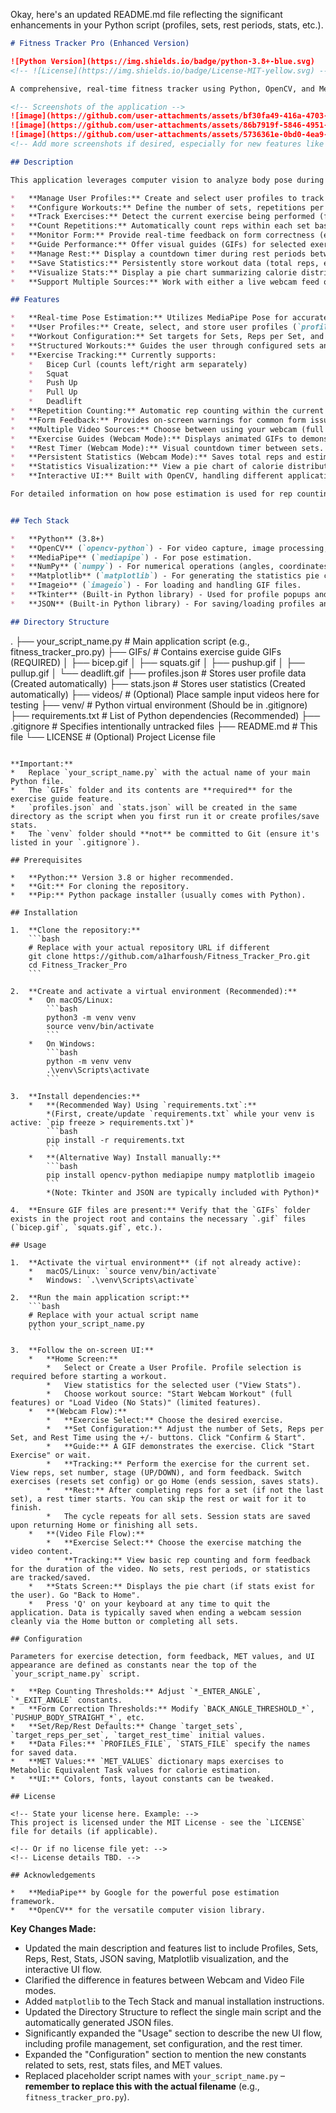 Okay, here's an updated README.md file reflecting the significant enhancements in your Python script (profiles, sets, rest periods, stats, etc.).

```markdown
# Fitness Tracker Pro (Enhanced Version)

![Python Version](https://img.shields.io/badge/python-3.8+-blue.svg)
<!-- ![License](https://img.shields.io/badge/License-MIT-yellow.svg) --> <!-- Optional: Uncomment if you add an MIT license file -->

A comprehensive, real-time fitness tracker using Python, OpenCV, and MediaPipe. Monitor exercise form, count repetitions across **sets**, track **rest periods**, manage user **profiles**, save **statistics**, and get visual feedback using a webcam or video file input.

<!-- Screenshots of the application -->
![image](https://github.com/user-attachments/assets/bf30fa49-416a-4703-b25f-b2dd6ed33589)
![image](https://github.com/user-attachments/assets/86b7919f-5846-4951-ae4f-a9de2ad8a7e1)
![image](https://github.com/user-attachments/assets/5736361e-0bd0-4ea9-92e6-6b41e32bb429)
<!-- Add more screenshots if desired, especially for new features like Set Config, Rest Timer, Stats -->

## Description

This application leverages computer vision to analyze body pose during workouts. It tracks key body landmarks using Google's MediaPipe Pose solution to:

*   **Manage User Profiles:** Create and select user profiles to track progress individually.
*   **Configure Workouts:** Define the number of sets, repetitions per set, and rest time for structured workouts (webcam mode).
*   **Track Exercises:** Detect the current exercise being performed (from a predefined list).
*   **Count Repetitions:** Automatically count reps within each set based on defined angle thresholds.
*   **Monitor Form:** Provide real-time feedback on form correctness (e.g., back straightness, joint angles).
*   **Guide Performance:** Offer visual guides (GIFs) for selected exercises before starting (webcam mode).
*   **Manage Rest:** Display a countdown timer during rest periods between sets (webcam mode).
*   **Save Statistics:** Persistently store workout data (total reps, estimated calories) per user per exercise in JSON files.
*   **Visualize Stats:** Display a pie chart summarizing calorie distribution across exercises for the selected user.
*   **Support Multiple Sources:** Work with either a live webcam feed or a pre-recorded video file (video file mode has limited features - no sets/stats saving).

## Features

*   **Real-time Pose Estimation:** Utilizes MediaPipe Pose for accurate body landmark tracking.
*   **User Profiles:** Create, select, and store user profiles (`profiles.json`) with basic info (age, height, weight used for calorie estimates).
*   **Workout Configuration:** Set targets for Sets, Reps per Set, and Rest Time via an interactive UI before starting a webcam session.
*   **Structured Workouts:** Guides the user through configured sets and rest periods.
*   **Exercise Tracking:** Currently supports:
    *   Bicep Curl (counts left/right arm separately)
    *   Squat
    *   Push Up
    *   Pull Up
    *   Deadlift
*   **Repetition Counting:** Automatic rep counting within the current set.
*   **Form Feedback:** Provides on-screen warnings for common form issues.
*   **Multiple Video Sources:** Choose between using your webcam (full features) or analyzing a local video file (basic tracking, no sets/stats/guides).
*   **Exercise Guides (Webcam Mode):** Displays animated GIFs to demonstrate proper form before starting an exercise.
*   **Rest Timer (Webcam Mode):** Visual countdown timer between sets.
*   **Persistent Statistics (Webcam Mode):** Saves total reps and estimated calories per user/exercise to `stats.json`.
*   **Statistics Visualization:** View a pie chart of calorie distribution via the "View Stats" option.
*   **Interactive UI:** Built with OpenCV, handling different application states (Home, Select Exercise, Set Config, Guide, Tracking, Rest, Stats).

For detailed information on how pose estimation is used for rep counting and form correction, see [POSE_ESTIMATION_DETAILS.md](POSE_ESTIMATION_DETAILS.md).


## Tech Stack

*   **Python** (3.8+)
*   **OpenCV** (`opencv-python`) - For video capture, image processing, and UI display.
*   **MediaPipe** (`mediapipe`) - For pose estimation.
*   **NumPy** (`numpy`) - For numerical operations (angles, coordinates).
*   **Matplotlib** (`matplotlib`) - For generating the statistics pie chart.
*   **Imageio** (`imageio`) - For loading and handling GIF files.
*   **Tkinter** (Built-in Python library) - Used for profile popups and file selection dialogs.
*   **JSON** (Built-in Python library) - For saving/loading profiles and stats.

## Directory Structure

```
.
├── your_script_name.py    # Main application script (e.g., fitness_tracker_pro.py)
├── GIFs/                  # Contains exercise guide GIFs (REQUIRED)
│   ├── bicep.gif
│   ├── squats.gif
│   ├── pushup.gif
│   ├── pullup.gif
│   └── deadlift.gif
├── profiles.json          # Stores user profile data (Created automatically)
├── stats.json             # Stores user statistics (Created automatically)
├── videos/                # (Optional) Place sample input videos here for testing
├── venv/                  # Python virtual environment (Should be in .gitignore)
├── requirements.txt       # List of Python dependencies (Recommended)
├── .gitignore             # Specifies intentionally untracked files
├── README.md              # This file
└── LICENSE                # (Optional) Project License file
```

**Important:**
*   Replace `your_script_name.py` with the actual name of your main Python file.
*   The `GIFs` folder and its contents are **required** for the exercise guide feature.
*   `profiles.json` and `stats.json` will be created in the same directory as the script when you first run it or create profiles/save stats.
*   The `venv` folder should **not** be committed to Git (ensure it's listed in your `.gitignore`).

## Prerequisites

*   **Python:** Version 3.8 or higher recommended.
*   **Git:** For cloning the repository.
*   **Pip:** Python package installer (usually comes with Python).

## Installation

1.  **Clone the repository:**
    ```bash
    # Replace with your actual repository URL if different
    git clone https://github.com/a1harfoush/Fitness_Tracker_Pro.git
    cd Fitness_Tracker_Pro
    ```

2.  **Create and activate a virtual environment (Recommended):**
    *   On macOS/Linux:
        ```bash
        python3 -m venv venv
        source venv/bin/activate
        ```
    *   On Windows:
        ```bash
        python -m venv venv
        .\venv\Scripts\activate
        ```

3.  **Install dependencies:**
    *   **(Recommended Way) Using `requirements.txt`:**
        *(First, create/update `requirements.txt` while your venv is active: `pip freeze > requirements.txt`)*
        ```bash
        pip install -r requirements.txt
        ```
    *   **(Alternative Way) Install manually:**
        ```bash
        pip install opencv-python mediapipe numpy matplotlib imageio
        ```
        *(Note: Tkinter and JSON are typically included with Python)*

4.  **Ensure GIF files are present:** Verify that the `GIFs` folder exists in the project root and contains the necessary `.gif` files (`bicep.gif`, `squats.gif`, etc.).

## Usage

1.  **Activate the virtual environment** (if not already active):
    *   macOS/Linux: `source venv/bin/activate`
    *   Windows: `.\venv\Scripts\activate`

2.  **Run the main application script:**
    ```bash
    # Replace with your actual script name
    python your_script_name.py
    ```

3.  **Follow the on-screen UI:**
    *   **Home Screen:**
        *   Select or Create a User Profile. Profile selection is required before starting a workout.
        *   View statistics for the selected user ("View Stats").
        *   Choose workout source: "Start Webcam Workout" (full features) or "Load Video (No Stats)" (limited features).
    *   **(Webcam Flow):**
        *   **Exercise Select:** Choose the desired exercise.
        *   **Set Configuration:** Adjust the number of Sets, Reps per Set, and Rest Time using the +/- buttons. Click "Confirm & Start".
        *   **Guide:** A GIF demonstrates the exercise. Click "Start Exercise" or wait.
        *   **Tracking:** Perform the exercise for the current set. View reps, set number, stage (UP/DOWN), and form feedback. Switch exercises (resets set config) or go Home (ends session, saves stats).
        *   **Rest:** After completing reps for a set (if not the last set), a rest timer starts. You can skip the rest or wait for it to finish.
        *   The cycle repeats for all sets. Session stats are saved upon returning Home or finishing all sets.
    *   **(Video File Flow):**
        *   **Exercise Select:** Choose the exercise matching the video content.
        *   **Tracking:** View basic rep counting and form feedback for the duration of the video. No sets, rest periods, or statistics are tracked/saved.
    *   **Stats Screen:** Displays the pie chart (if stats exist for the user). Go "Back to Home".
    *   Press 'Q' on your keyboard at any time to quit the application. Data is typically saved when ending a webcam session cleanly via the Home button or completing all sets.

## Configuration

Parameters for exercise detection, form feedback, MET values, and UI appearance are defined as constants near the top of the `your_script_name.py` script.

*   **Rep Counting Thresholds:** Adjust `*_ENTER_ANGLE`, `*_EXIT_ANGLE` constants.
*   **Form Correction Thresholds:** Modify `BACK_ANGLE_THRESHOLD_*`, `PUSHUP_BODY_STRAIGHT_*`, etc.
*   **Set/Rep/Rest Defaults:** Change `target_sets`, `target_reps_per_set`, `target_rest_time` initial values.
*   **Data Files:** `PROFILES_FILE`, `STATS_FILE` specify the names for saved data.
*   **MET Values:** `MET_VALUES` dictionary maps exercises to Metabolic Equivalent Task values for calorie estimation.
*   **UI:** Colors, fonts, layout constants can be tweaked.

## License

<!-- State your license here. Example: -->
This project is licensed under the MIT License - see the `LICENSE` file for details (if applicable).

<!-- Or if no license file yet: -->
<!-- License details TBD. -->

## Acknowledgements

*   **MediaPipe** by Google for the powerful pose estimation framework.
*   **OpenCV** for the versatile computer vision library.
```

**Key Changes Made:**

*   Updated the main description and features list to include Profiles, Sets, Reps, Rest, Stats, JSON saving, Matplotlib visualization, and the interactive UI flow.
*   Clarified the difference in features between Webcam and Video File modes.
*   Added `matplotlib` to the Tech Stack and manual installation instructions.
*   Updated the Directory Structure to reflect the single main script and the automatically generated JSON files.
*   Significantly expanded the "Usage" section to describe the new UI flow, including profile management, set configuration, and the rest timer.
*   Expanded the "Configuration" section to mention the new constants related to sets, rest, stats files, and MET values.
*   Replaced placeholder script names with `your_script_name.py` – **remember to replace this with the actual filename** (e.g., `fitness_tracker_pro.py`).
